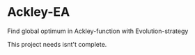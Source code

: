 # Ackley-EA
Find global optimum in Ackley-function with Evolution-strategy

This project needs isnt't complete.
